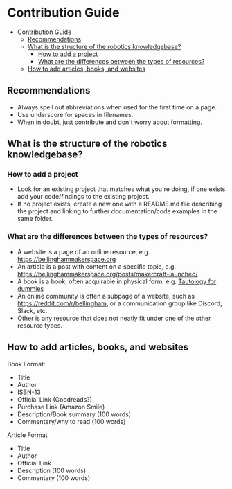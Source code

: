 # Contribution Guide

- [Contribution Guide](#contribution-guide)
  - [Recommendations](#recommendations)
  - [What is the structure of the robotics knowledgebase?](#what-is-the-structure-of-the-robotics-knowledgebase)
    - [How to add a project](#how-to-add-a-project)
    - [What are the differences between the types of resources?](#what-are-the-differences-between-the-types-of-resources)
  - [How to add articles, books, and websites](#how-to-add-articles-books-and-websites)

## Recommendations

* Always spell out abbreviations when used for the first time on a page.
* Use underscore for spaces in filenames.
* When in doubt, just contribute and don't worry about formatting.

## What is the structure of the robotics knowledgebase?

### How to add a project

* Look for an existing project that matches what you're doing, if one exists add
  your code/findings to the existing project.
* If no project exists, create a new one with a README.md file describing the
  project and linking to further documentation/code examples in the same folder.

### What are the differences between the types of resources?

* A website is a page of an online resource, e.g. https://bellinghammakerspace.org
* An article is a post with content on a specific topic, e.g. https://bellinghammakerspace.org/posts/makercraft-launched/
* A book is a book, often acquirable in physical form. e.g. [Tautology for dummies](https://youtu.be/izGwDsrQ1eQ)
* An online community is often a subpage of a website, such as https://reddit.com/r/bellingham, or a communication group like Discord, Slack, etc.
* Other is any resource that does not neatly fit under one of the other resource types.

## How to add articles, books, and websites

Book Format:
* Title
* Author
* ISBN-13
* Official Link (Goodreads?)
* Purchase Link (Amazon Smile)
* Description/Book summary (100 words)
* Commentary/why to read (100 words)

Article Format
* Title
* Author
* Official Link
* Description (100 words)
* Commentary (100 words)
